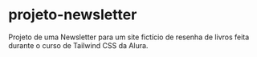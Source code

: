 # projeto-newsletter
Projeto de uma Newsletter para um site fictício de resenha de livros feita durante o curso de Tailwind CSS da Alura.
